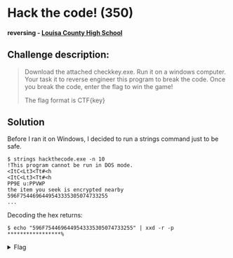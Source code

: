 # Hack the code! (350)
#### reversing - [Louisa County High School](../main.md)

## Challenge description:
> Download the attached checkkey.exe. Run it on a windows computer. Your task it to reverse engineer this program to break the code. Once you break the code, enter the flag to win the game!
> 
> The flag format is CTF{key}

## Solution 
Before I ran it on Windows, I decided to run a strings command just to be safe.

```
$ strings hackthecode.exe -n 10
!This program cannot be run in DOS mode.
<ItC<Lt3<Tt#<h
<ItC<Lt3<Tt#<h
PP9E u:PPVWP
the item you seek is encrypted nearby 
596F7544696449543335305074733255
...
```
Decoding the hex returns:
```
$ echo "596F7544696449543335305074733255" | xxd -r -p
*****************%   
```

<details> 
    <summary>Flag</summary>
CTF{YouDidIT350Pts2U}
</details>